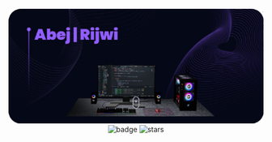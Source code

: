 <div align="center">
  <br />
    <a href="https://www.youtube.com/@JavaScriptTutorialFamily" target="_blank">
      <img src="banner.png" alt="Abej Rijwi" />
    </a>
  <br />
  <div>
    <img src="https://img.shields.io/github/followers/Abej-Rijwi?label=Followers&style=social" alt="badge" width="200" />
    <img src="https://img.shields.io/github/stars/Abej-Rijwi?label=GitHub%20Stars&style=social" alt="stars" width="200" />
  </div>
</div>
